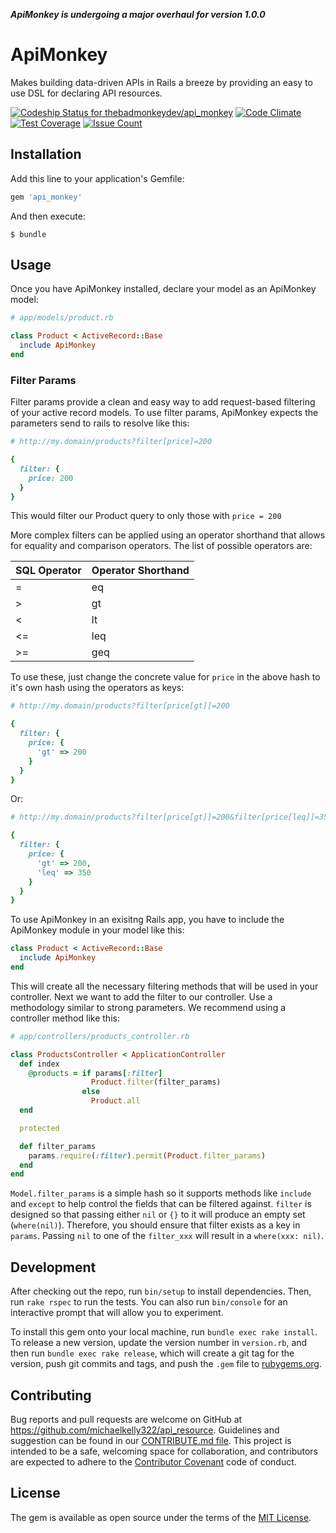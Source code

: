 ***ApiMonkey is undergoing a major overhaul for version 1.0.0***

# ApiMonkey
Makes building data-driven APIs in Rails a breeze by providing an easy to use DSL for declaring API resources.

[ ![Codeship Status for thebadmonkeydev/api_monkey](https://img.shields.io/codeship/4e0f5230-d46d-0133-21d4-0af10aec3b5e/master.svg)](https://codeship.com/projects/142421)
[![Code Climate](https://codeclimate.com/github/thebadmonkeydev/api_monkey/badges/gpa.svg)](https://codeclimate.com/github/thebadmonkeydev/api_monkey)
[![Test Coverage](https://codeclimate.com/github/thebadmonkeydev/api_monkey/badges/coverage.svg)](https://codeclimate.com/github/thebadmonkeydev/api_monkey/coverage)
[![Issue Count](https://codeclimate.com/github/thebadmonkeydev/api_monkey/badges/issue_count.svg)](https://codeclimate.com/github/thebadmonkeydev/api_monkey)

## Installation

Add this line to your application's Gemfile:

```ruby
gem 'api_monkey'
```

And then execute:

    $ bundle

## Usage
Once you have ApiMonkey installed, declare your model as an ApiMonkey model:

```ruby
# app/models/product.rb

class Product < ActiveRecord::Base
  include ApiMonkey
end
```

### Filter Params
Filter params provide a clean and easy way to add request-based
filtering of your active record models.  To use filter params, ApiMonkey
expects the parameters send to rails to resolve like this:

```ruby
# http://my.domain/products?filter[price]=200

{
  filter: {
    price: 200
  }
}
```
This would filter our Product query to only those with `price = 200`

More complex filters can be applied using an operator shorthand that
allows for equality and comparison operators.  The list of possible
operators are:

|SQL Operator|Operator Shorthand|
|---|---|
|=|eq|
|>|gt|
|<|lt|
|<=|leq|
|>=|geq|

To use these, just change the concrete value for `price` in the above
hash to it's own hash using the operators as keys:

```ruby
# http://my.domain/products?filter[price[gt]]=200

{
  filter: {
    price: {
      'gt' => 200
    }
  }
}
```

Or:

```ruby
# http://my.domain/products?filter[price[gt]]=200&filter[price[leq]]=350

{
  filter: {
    price: {
      'gt' => 200,
      'leq' => 350
    }
  }
}
```

To use ApiMonkey in an exisitng Rails app, you have to include the ApiMonkey module in your model like this:

```ruby
class Product < ActiveRecord::Base
  include ApiMonkey
end
```

This will create all the necessary filtering methods that will be used
in your controller.  Next we want to add the filter to our controller. Use a methodology similar to
strong parameters.  We recommend using a controller method like this:

```ruby
# app/controllers/products_controller.rb

class ProductsController < ApplicationController
  def index
    @products = if params[:filter]
                  Product.filter(filter_params)
                else
                  Product.all
  end

  protected

  def filter_params
    params.require(:filter).permit(Product.filter_params)
  end
end
```

`Model.filter_params` is a simple hash so it supports methods like
`include` and `except` to help control the fields that can be filtered
against.
`filter` is designed so that passing either `nil` or `{}` to it will
produce an empty set (`where(nil)`). Therefore, you should ensure that
filter exists as a key in `params`. Passing `nil` to one of the
`filter_xxx` will result in a `where(xxx: nil)`.

## Development

After checking out the repo, run `bin/setup` to install dependencies. Then, run `rake rspec` to run the tests. You can also run `bin/console` for an interactive prompt that will allow you to experiment.

To install this gem onto your local machine, run `bundle exec rake install`. To release a new version, update the version number in `version.rb`, and then run `bundle exec rake release`, which will create a git tag for the version, push git commits and tags, and push the `.gem` file to [rubygems.org](https://rubygems.org).

## Contributing

Bug reports and pull requests are welcome on GitHub at https://github.com/michaelkelly322/api_resource. Guidelines and suggestion can be found in our [CONTRIBUTE.md file](https://github.com/michaelkelly322/api_monkey/blob/master/CONTRIBUTE.md). This project is intended to be a safe, welcoming space for collaboration, and contributors are expected to adhere to the [Contributor Covenant](http://contributor-covenant.org) code of conduct.


## License

The gem is available as open source under the terms of the [MIT License](http://opensource.org/licenses/MIT).

